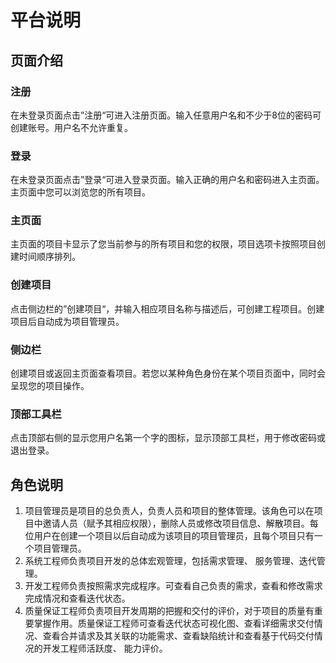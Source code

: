 # 平台说明

## 页面介绍

### 注册
在未登录页面点击”注册“可进入注册页面。输入任意用户名和不少于8位的密码可创建账号。用户名不允许重复。

### 登录

在未登录页面点击”登录“可进入登录页面。输入正确的用户名和密码进入主页面。主页面中您可以浏览您的所有项目。

### 主页面

主页面的项目卡显示了您当前参与的所有项目和您的权限，项目选项卡按照项目创建时间顺序排列。

### 创建项目
点击侧边栏的”创建项目“，并输入相应项目名称与描述后，可创建工程项目。创建项目后自动成为项目管理员。

### 侧边栏
创建项目或返回主页面查看项目。若您以某种角色身份在某个项目页面中，同时会呈现您的项目操作。

### 顶部工具栏
点击顶部右侧的显示您用户名第一个字的图标，显示顶部工具栏，用于修改密码或退出登录。

## 角色说明
1. 项目管理员是项目的总负责人，负责人员和项目的整体管理。该角色可以在项目中邀请人员（赋予其相应权限），删除人员或修改项目信息、解散项目。每位用户在创建一个项目以后自动成为该项目的项目管理员，且每个项目只有一个项目管理员。
2. 系统工程师负责项目开发的总体宏观管理，包括需求管理、 服务管理、迭代管理。
3. 开发工程师负责按照需求完成程序。可查看自己负责的需求，查看和修改需求完成情况和查看迭代状态。
4. 质量保证工程师负责项目开发周期的把握和交付的评价，对于项目的质量有重要掌握作用。质量保证工程师可查看迭代状态可视化图、查看详细需求交付情况、查看合并请求及其关联的功能需求、查看缺陷统计和查看基于代码交付情况的开发工程师活跃度、 能力评价。